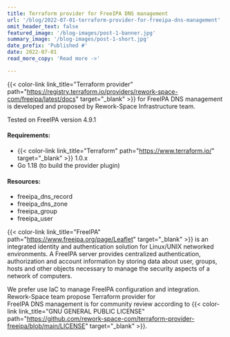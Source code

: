 ```yaml
---
title: Terraform provider for FreeIPA DNS management
url: '/blog/2022-07-01-terraform-provider-for-freeipa-dns-management'
omit_header_text: false
featured_image: '/blog-images/post-1-banner.jpg'
summary_image: '/blog-images/post-1-short.jpg'
date_prefix: 'Published #'
date: 2022-07-01
read_more_copy: 'Read more ->'

---
```


{{< color-link link_title="Terraform provider" path="https://registry.terraform.io/providers/rework-space-com/freeipa/latest/docs" target="_blank" >}}
for  FreeIPA DNS management is developed and proposed by Rework-Space Infrastructure team. 

Tested on FreeIPA version 4.9.1

#### Requirements:
- {{< color-link link_title="Terraform" path="https://www.terraform.io/" target="_blank" >}} 1.0.x
- Go 1.18 (to build the provider plugin)

#### Resources:
- freeipa_dns_record
- freeipa_dns_zone
- freeipa_group
- freeipa_user

{{< color-link link_title="FreeIPA" path="https://www.freeipa.org/page/Leaflet" target="_blank" >}}
is an integrated identity and authentication solution for Linux/UNIX 
networked environments. A FreeIPA server provides centralized authentication, authorization and account information by 
storing data about user, groups, hosts and other objects necessary to manage the security aspects of a network of 
computers.

We prefer use IaC to manage FreeIPA configuration and integration. Rework-Space team  propose Terraform provider  for  
FreeIPA DNS management is for community review according to
{{< color-link link_title="GNU GENERAL PUBLIC LICENSE" path="https://github.com/rework-space-com/terraform-provider-freeipa/blob/main/LICENSE" target="_blank" >}}.
